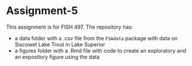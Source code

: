 # Assignment-5

This assignment is for FISH 497. 
The repository has: 

- a data folder with a .csv file from the `FSAdata` package with data on Siscowet Lake Trout in Lake Superior
- a figures folder with a .Rmd file with code to create an exploratory and an expository figure using the data
